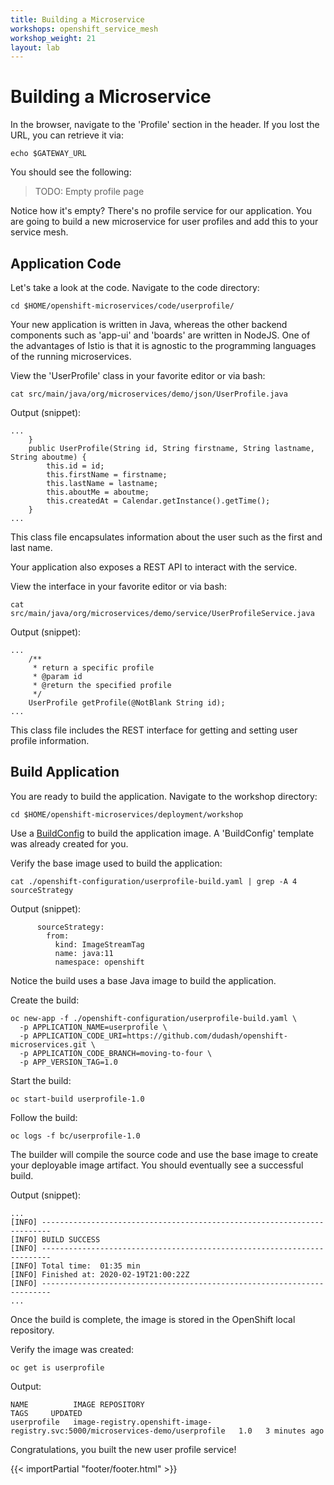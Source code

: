 ```yaml
---
title: Building a Microservice
workshops: openshift_service_mesh
workshop_weight: 21
layout: lab
---
```


# Building a Microservice

In the browser, navigate to the 'Profile' section in the header.  If you lost the URL, you can retrieve it via:
```
echo $GATEWAY_URL
```

You should see the following:

> TODO: Empty profile page

Notice how it's empty?  There's no profile service for our application.  You are going to build a new microservice for user profiles and add this to your service mesh.

## Application Code

Let's take a look at the code.  Navigate to the code directory:
```
cd $HOME/openshift-microservices/code/userprofile/
```

Your new application is written in Java, whereas the other backend components such as 'app-ui' and 'boards' are written in NodeJS.  One of the advantages of Istio is that it is agnostic to the programming languages of the running microservices.

View the 'UserProfile' class in your favorite editor or via bash:
```
cat src/main/java/org/microservices/demo/json/UserProfile.java
```

Output (snippet):
```
...
    }
    public UserProfile(String id, String firstname, String lastname, String aboutme) {
        this.id = id;
        this.firstName = firstname;
        this.lastName = lastname;
        this.aboutMe = aboutme;
        this.createdAt = Calendar.getInstance().getTime();
    }
...
```

This class file encapsulates information about the user such as the first and last name.

Your application also exposes a REST API to interact with the service.

View the interface in your favorite editor or via bash:
```
cat src/main/java/org/microservices/demo/service/UserProfileService.java
```

Output (snippet):
```
...
    /**
     * return a specific profile
     * @param id
     * @return the specified profile
     */
    UserProfile getProfile(@NotBlank String id);
...
```

This class file includes the REST interface for getting and setting user profile information.

## Build Application

You are ready to build the application.  Navigate to the workshop directory:
```
cd $HOME/openshift-microservices/deployment/workshop
```

Use a [BuildConfig][1] to build the application image.  A 'BuildConfig' template was already created for you.

Verify the base image used to build the application:
```
cat ./openshift-configuration/userprofile-build.yaml | grep -A 4 sourceStrategy
```

Output (snippet):
```
      sourceStrategy:
        from:
          kind: ImageStreamTag
          name: java:11
          namespace: openshift
```

Notice the build uses a base Java image to build the application.

Create the build:
```
oc new-app -f ./openshift-configuration/userprofile-build.yaml \
  -p APPLICATION_NAME=userprofile \
  -p APPLICATION_CODE_URI=https://github.com/dudash/openshift-microservices.git \
  -p APPLICATION_CODE_BRANCH=moving-to-four \
  -p APP_VERSION_TAG=1.0
```

Start the build:
```
oc start-build userprofile-1.0
```

Follow the build:
```
oc logs -f bc/userprofile-1.0
```

The builder will compile the source code and use the base image to create your deployable image artifact.  You should eventually see a successful build.

Output (snippet):
```
...
[INFO] ------------------------------------------------------------------------
[INFO] BUILD SUCCESS
[INFO] ------------------------------------------------------------------------
[INFO] Total time:  01:35 min
[INFO] Finished at: 2020-02-19T21:00:22Z
[INFO] ------------------------------------------------------------------------
...
```

Once the build is complete, the image is stored in the OpenShift local repository.

Verify the image was created:
```
oc get is userprofile
```

Output:
```
NAME          IMAGE REPOSITORY                                                                  TAGS     UPDATED
userprofile   image-registry.openshift-image-registry.svc:5000/microservices-demo/userprofile   1.0   3 minutes ago
```

Congratulations, you built the new user profile service!

[1]: https://docs.openshift.com/container-platform/4.2/builds/understanding-buildconfigs.html

{{< importPartial "footer/footer.html" >}}